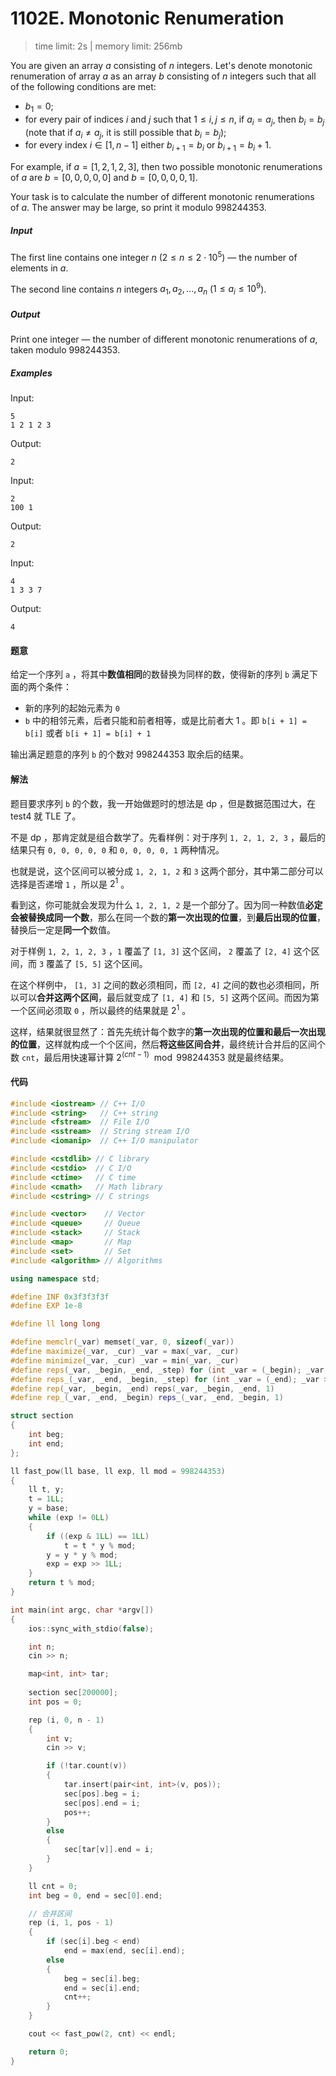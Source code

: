 # 1102E. Monotonic Renumeration

> time limit: 2s | memory limit: 256mb

You are given an array $a$ consisting of $n$ integers. Let's denote monotonic renumeration of array $a$ as an array $b$ consisting of $n$ integers such that all of the following conditions are met:

-   $b_1=0$;
-   for every pair of indices $i$ and $j$ such that $1 \leq i,j \leq n$, if $a_i=a_j$, then $b_i=b_j$ (note that if $a_i \neq a_j$, it is still possible that $b_i=b_j$);
-   for every index $i \in [1,n−1]$ either $b_{i+1}=b_i$ or $b_{i+1}=b_i+1$.

For example, if $a=[1,2,1,2,3]$, then two possible monotonic renumerations of $a$ are $b=[0,0,0,0,0]$ and $b=[0,0,0,0,1]$.

Your task is to calculate the number of different monotonic renumerations of $a$. The answer may be large, so print it modulo $998244353$.

##### Input

The first line contains one integer $n$ ($2 \leq n \leq 2 \cdot 10^5$) — the number of elements in $a$.

The second line contains $n$ integers $a_1,a_2,...,a_n$ ($1 \leq a_i \leq 10^9$).

##### Output

Print one integer — the number of different monotonic renumerations of $a$, taken modulo $998244353$.

##### Examples

Input:
```text
5
1 2 1 2 3
```
Output:
```text
2
```

Input:
```text
2
100 1
```
Output:
```text
2
```

Input:
```text
4
1 3 3 7
```
Output:
```text
4
```

#### 题意

给定一个序列 `a` ，将其中**数值相同**的数替换为同样的数，使得新的序列 `b` 满足下面的两个条件：

-   新的序列的起始元素为 `0`
-   `b` 中的相邻元素，后者只能和前者相等，或是比前者大 $1$ 。即 `b[i + 1] = b[i]` 或者 `b[i + 1] = b[i] + 1`

输出满足题意的序列 `b` 的个数对 $998244353$ 取余后的结果。

#### 解法

题目要求序列 `b` 的个数，我一开始做题时的想法是 dp ，但是数据范围过大，在 test4 就 TLE 了。

不是 dp ，那肯定就是组合数学了。先看样例：对于序列 `1, 2, 1, 2, 3` ，最后的结果只有 `0, 0, 0, 0, 0` 和 `0, 0, 0, 0, 1` 两种情况。

也就是说，这个区间可以被分成 `1, 2, 1, 2` 和 `3` 这两个部分，其中第二部分可以选择是否递增 `1` ，所以是 $2^1$ 。

看到这，你可能就会发现为什么 `1, 2, 1, 2` 是一个部分了。因为同一种数值**必定会被替换成同一个数**，那么在同一个数的**第一次出现的位置**，到**最后出现的位置**，替换后一定是**同一个**数值。

对于样例 `1, 2, 1, 2, 3` ，`1` 覆盖了 `[1, 3]` 这个区间， `2` 覆盖了 `[2, 4]` 这个区间，而 `3` 覆盖了 `[5, 5]` 这个区间。

在这个样例中， `[1, 3]` 之间的数必须相同，而 `[2, 4]` 之间的数也必须相同，所以可以**合并这两个区间**，最后就变成了 `[1, 4]` 和 `[5, 5]` 这两个区间。而因为第一个区间必须取 `0` ，所以最终的结果就是 $2^1$ 。

这样，结果就很显然了：首先先统计每个数字的**第一次出现的位置和最后一次出现的位置**，这样就构成一个个区间，然后**将这些区间合并**，最终统计合并后的区间个数 `cnt`，最后用快速幂计算 $2^{(cnt-1)} \mod 998244353$ 就是最终结果。

#### 代码

```cpp
#include <iostream> // C++ I/O
#include <string>   // C++ string
#include <fstream>  // File I/O
#include <sstream>  // String stream I/O
#include <iomanip>  // C++ I/O manipulator

#include <cstdlib> // C library
#include <cstdio>  // C I/O
#include <ctime>   // C time
#include <cmath>   // Math library
#include <cstring> // C strings

#include <vector>    // Vector
#include <queue>     // Queue
#include <stack>     // Stack
#include <map>       // Map
#include <set>       // Set
#include <algorithm> // Algorithms

using namespace std;

#define INF 0x3f3f3f3f
#define EXP 1e-8

#define ll long long

#define memclr(_var) memset(_var, 0, sizeof(_var))
#define maximize(_var, _cur) _var = max(_var, _cur)
#define minimize(_var, _cur) _var = min(_var, _cur)
#define reps(_var, _begin, _end, _step) for (int _var = (_begin); _var <= (_end); _var += (_step))
#define reps_(_var, _end, _begin, _step) for (int _var = (_end); _var >= (_begin); _var -= (_step))
#define rep(_var, _begin, _end) reps(_var, _begin, _end, 1)
#define rep_(_var, _end, _begin) reps_(_var, _end, _begin, 1)

struct section
{
    int beg;
    int end;
};

ll fast_pow(ll base, ll exp, ll mod = 998244353)
{
    ll t, y;
    t = 1LL;
    y = base;
    while (exp != 0LL)
    {
        if ((exp & 1LL) == 1LL)
            t = t * y % mod;
        y = y * y % mod;
        exp = exp >> 1LL;
    }
    return t % mod;
}

int main(int argc, char *argv[])
{
    ios::sync_with_stdio(false);

    int n;
    cin >> n;

    map<int, int> tar;
    
    section sec[200000];
    int pos = 0;

    rep (i, 0, n - 1)
    {
        int v;
        cin >> v;

        if (!tar.count(v))
        {
            tar.insert(pair<int, int>(v, pos));
            sec[pos].beg = i;
            sec[pos].end = i;
            pos++;
        }
        else
        {
            sec[tar[v]].end = i;
        }
    }

    ll cnt = 0;
    int beg = 0, end = sec[0].end;

    // 合并区间
    rep (i, 1, pos - 1)
    {
        if (sec[i].beg < end)
            end = max(end, sec[i].end);
        else
        {
            beg = sec[i].beg;
            end = sec[i].end;
            cnt++;
        }
    }

    cout << fast_pow(2, cnt) << endl;

    return 0;
}
```